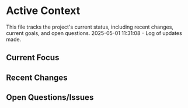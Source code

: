 # Active Context

This file tracks the project's current status, including recent changes, current goals, and open questions.
2025-05-01 11:31:08 - Log of updates made.

## Current Focus

## Recent Changes

## Open Questions/Issues